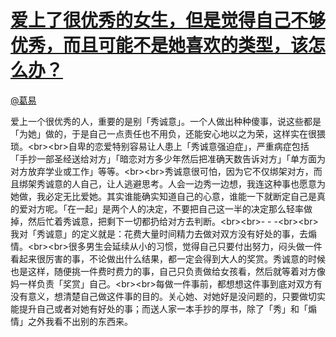 
#  [爱上了很优秀的女生，但是觉得自己不够优秀，而且可能不是她喜欢的类型，该怎么办？](https://zhihu.com/questions/19964974)



[@葛易](https://zhihu.com/people/ac893b1aa3868ef66df31690f400ebe9)

爱上一个很优秀的人，重要的是别「秀诚意」。一个人做出种种傻事，说这些都是「为她」做的，于是自己一点责任也不用负，还能安心地以之为荣，这样实在很猥琐。&lt;br&gt;&lt;br&gt;自卑的恋爱特别容易让人患上「秀诚意强迫症」，严重病症包括「手抄一部圣经送给对方」「暗恋对方多少年然后把准确天数告诉对方」「单方面为对方放弃学业或工作」等等。&lt;br&gt;&lt;br&gt;秀诚意很可怕，因为它不仅绑架对方，而且绑架秀诚意的人自己，让人逃避思考。人会一边秀一边想，我连这种事也愿意为她做，我必定无比爱她。其实谁能确实知道自己的心意，谁能一下就断定自己是真的爱对方呢。「在一起」是两个人的决定，不要把自己这一半的决定那么轻率做掉，然后忙着秀诚意，把剩下一切都扔给对方去判断。&lt;br&gt;&lt;br&gt;- - -&lt;br&gt;&lt;br&gt;我对「秀诚意」的定义就是：花费大量时间精力去做对双方没有好处的事，去煽情。&lt;br&gt;&lt;br&gt;很多男生会延续从小的习惯，觉得自己只要付出努力，闷头做一件看起来很厉害的事，不论做出什么结果，都一定会得到大人的奖赏。秀诚意的时候也是这样，随便挑一件费时费力的事，自己只负责做给女孩看，然后就等着对方像妈一样负责「奖赏」自己。&lt;br&gt;&lt;br&gt;每做一件事前，都想想这件事到底对双方有没有意义，想清楚自己做这件事的目的。关心她、对她好是没问题的，只要做切实能提升自己或者对她有好处的事；而送人家一本手抄的厚书，除了「秀」和「煽情」之外我看不出别的东西来。